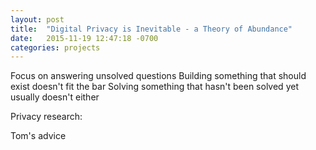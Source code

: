 ```yaml
---
layout: post
title:  "Digital Privacy is Inevitable - a Theory of Abundance"
date:   2015-11-19 12:47:18 -0700
categories: projects
---
```





Focus on answering unsolved questions
Building something that should exist doesn't fit the bar
Solving something that hasn't been solved yet usually doesn't either

Privacy research:


Tom's advice
